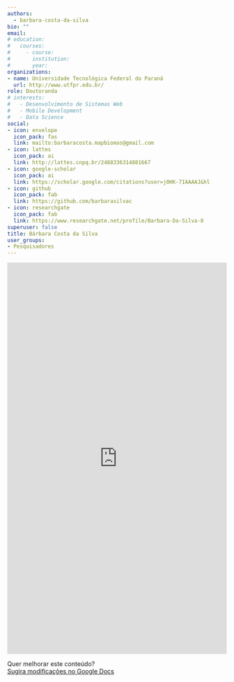 ```yaml
---
authors:
  - barbara-costa-da-silva
bio: ""
email: 
# education:
#   courses:
#     - course: 
#       institution: 
#       year: 
organizations:
- name: Universidade Tecnológica Federal do Paraná
  url: http://www.utfpr.edu.br/
role: Doutoranda
# interests:
#   - Desenvolvimento de Sistemas Web
#   - Mobile Development
#   - Data Science
social:
- icon: envelope
  icon_pack: fas
  link: mailto:barbaracosta.mapbiomas@gmail.com
- icon: lattes
  icon_pack: ai
  link: http://lattes.cnpq.br/2488336314801667
- icon: google-scholar
  icon_pack: ai
  link: https://scholar.google.com/citations?user=j0HK-7IAAAAJ&hl
- icon: github
  icon_pack: fab
  link: https://github.com/barbarasilvac
- icon: researchgate
  icon_pack: fab
  link: https://www.researchgate.net/profile/Barbara-Da-Silva-8
superuser: false
title: Bárbara Costa da Silva
user_groups:
- Pesquisadores
---
```


<iframe frameborder="0" style="width: 100%; height: 900px" src="https://docs.google.com/document/d/e/2PACX-1vS_6OapryNTe7JwaX6MK7ifVRqMz7i_hxF9E27PWZwMfwrr2V7lgRyo-pwXP7JWfoKsGalrKeKaSoE7/pub?embedded=true"></iframe>

Quer melhorar este conteúdo?<br>
[<i class="fa fa-edit" aria-hidden="true"></i> Sugira modificações no Google Docs][edit]

[edit]: https://docs.google.com/document/d/1OVMWsfrBsHZmRD3JRi5oRetT0wFLWB26bc05RANe6vE/edit?usp=sharing
